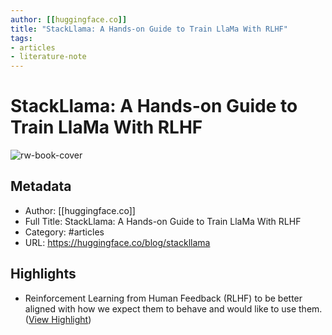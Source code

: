 ```yaml
---
author: [[huggingface.co]]
title: "StackLlama: A Hands-on Guide to Train LlaMa With RLHF"
tags: 
- articles
- literature-note
---
```

# StackLlama: A Hands-on Guide to Train LlaMa With RLHF

![rw-book-cover](https://huggingface.co/blog/assets/138_stackllama/thumbnail.png)

## Metadata
- Author: [[huggingface.co]]
- Full Title: StackLlama: A Hands-on Guide to Train LlaMa With RLHF
- Category: #articles
- URL: https://huggingface.co/blog/stackllama

## Highlights
- Reinforcement Learning from Human Feedback (RLHF) to be better aligned with how we expect them to behave and would like to use them. ([View Highlight](https://read.readwise.io/read/01gy72ermqjjknbfskegxe24ac))
